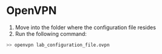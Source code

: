 # OpenVPN

1. Move into the folder where the configuration file resides
2. Run the following command:

```bash
>> openvpn lab_configuration_file.ovpn
```